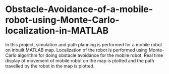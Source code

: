 # Obstacle-Avoidance-of-a-mobile-robot-using-Monte-Carlo-localization-in-MATLAB
In this project, simulation and path planning is performed for a mobile robot on inbuilt MATLAB map. Localization of the robot is performed using Monte-Carlo algorithm for doing obstacle avoidance for the mobile robot. Real time display of movement of mobile robot on the map is plotted and the path travelled by the robot in the map is plotted.
